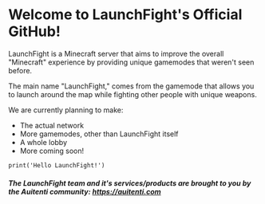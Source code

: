 # Welcome to LaunchFight's Official GitHub!
LaunchFight is a Minecraft server that aims to improve the overall "Minecraft" experience by providing unique gamemodes that weren't seen before.

The main name "LaunchFight," comes from the gamemode that allows you to launch around the map while fighting other people with unique weapons.

We are currently planning to make:
 - The actual network
 - More gamemodes, other than LaunchFight itself
 - A whole lobby
 - More coming soon!

`print('Hello LaunchFight!')`

##### The LaunchFight team and it's services/products are brought to you by the Auitenti community: https://auitenti.com
